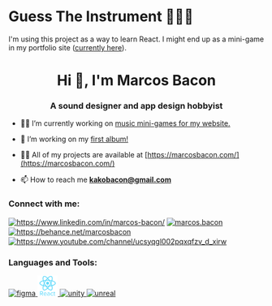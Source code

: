 # Guess The Instrument 🎹🎸🥁

I'm using this project as a way to learn React. I might end up as a mini-game in my portfolio site ([currently here](https://marcosbacon.com/url)).

<h1 align="center">Hi 👋, I'm Marcos Bacon</h1>
<h3 align="center">A sound designer and app design hobbyist</h3>

- 👨‍💻 I’m currently working on [music mini-games for my website.](https://github.com/marcosbacon/music-games)

- 👯 I’m working on my [first album!](https://soundcloud.com/marcosbacon/sets/when-the-water-breaks-o-demo)

- 👨‍💻 All of my projects are available at [https://marcosbacon.com/](https://marcosbacon.com/)

- 📫 How to reach me **kakobacon@gmail.com**

<h3 align="left">Connect with me:</h3>
<p align="left">
<a href="https://linkedin.com/in/https://www.linkedin.com/in/marcos-bacon/" target="blank"><img align="center" src="https://raw.githubusercontent.com/rahuldkjain/github-profile-readme-generator/master/src/images/icons/Social/linked-in-alt.svg" alt="https://www.linkedin.com/in/marcos-bacon/" height="30" width="40" /></a>
<a href="https://instagram.com/marcos.bacon" target="blank"><img align="center" src="https://raw.githubusercontent.com/rahuldkjain/github-profile-readme-generator/master/src/images/icons/Social/instagram.svg" alt="marcos.bacon" height="30" width="40" /></a>
<a href="https://www.behance.net/https://behance.net/marcosbacon" target="blank"><img align="center" src="https://raw.githubusercontent.com/rahuldkjain/github-profile-readme-generator/master/src/images/icons/Social/behance.svg" alt="https://behance.net/marcosbacon" height="30" width="40" /></a>
<a href="https://www.youtube.com/c/https://www.youtube.com/channel/ucsyqgl002pqxqfzv_d_xirw" target="blank"><img align="center" src="https://raw.githubusercontent.com/rahuldkjain/github-profile-readme-generator/master/src/images/icons/Social/youtube.svg" alt="https://www.youtube.com/channel/ucsyqgl002pqxqfzv_d_xirw" height="30" width="40" /></a>
</p>

<h3 align="left">Languages and Tools:</h3>
<p align="left"> <a href="https://www.figma.com/" target="_blank" rel="noreferrer"> <img src="https://www.vectorlogo.zone/logos/figma/figma-icon.svg" alt="figma" width="40" height="40"/> </a> <a href="https://reactjs.org/" target="_blank" rel="noreferrer"> <img src="https://raw.githubusercontent.com/devicons/devicon/master/icons/react/react-original-wordmark.svg" alt="react" width="40" height="40"/> </a> <a href="https://unity.com/" target="_blank" rel="noreferrer"> <img src="https://www.vectorlogo.zone/logos/unity3d/unity3d-icon.svg" alt="unity" width="40" height="40"/> </a> <a href="https://unrealengine.com/" target="_blank" rel="noreferrer"> <img src="https://raw.githubusercontent.com/kenangundogan/fontisto/036b7eca71aab1bef8e6a0518f7329f13ed62f6b/icons/svg/brand/unreal-engine.svg" alt="unreal" width="40" height="40"/> </a> </p>

